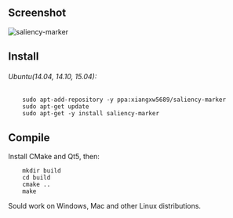 ## Screenshot
![saliency-marker](https://jianguoyun.com/c/tblv2/CNH8FxIgUlZS_JvqCS7_3gW67iTD2Pk2L8JwvuFEDU6_-CmufaA/svquRY9eYLE/l)

## Install
###### Ubuntu(14.04, 14.10, 15.04):

```
    sudo apt-add-repository -y ppa:xiangxw5689/saliency-marker
    sudo apt-get update
    sudo apt-get -y install saliency-marker
```

## Compile
Install CMake and Qt5, then:

```
    mkdir build
    cd build
    cmake ..
    make
```

Sould work on Windows, Mac and other Linux distributions.
